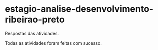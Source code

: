 # estagio-analise-desenvolvimento-ribeirao-preto
Respostas das atividades.

Todas as atividades foram feitas com sucesso.
